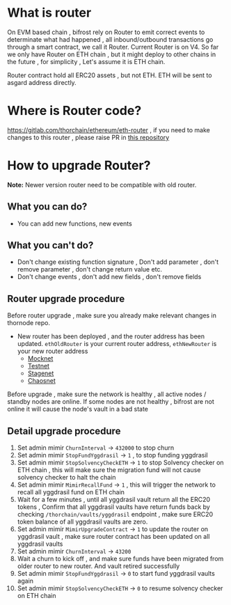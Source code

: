<!-- markdownlint-disable MD024 -->

# What is router

On EVM based chain , bifrost rely on Router to emit correct events to determinate what had happened , all inbound/outbound transactions go through a smart contract, we call it Router. Current Router is on V4.
So far we only have Router on ETH chain , but it might deploy to other chains in the future , for simplicity , Let's assume it is ETH chain.

Router contract hold all ERC20 assets , but not ETH. ETH will be sent to asgard address directly.

# Where is Router code?

https://gitlab.com/thorchain/ethereum/eth-router , if you need to make changes to this router , please raise PR in [this repository](https://gitlab.com/thorchain/ethereum/eth-router)

# How to upgrade Router?

**Note:** Newer version router need to be compatible with old router.

## What you can do?

- You can add new functions, new events

## What you can't do?

- Don't change existing function signature , Don't add parameter , don't remove parameter , don't change return value etc.
- Don't change events , don't add new fields , don't remove fields

## Router upgrade procedure

Before router upgrade , make sure you already make relevant changes in thornode repo.

- New router has been deployed , and the router address has been updated. `ethOldRouter` is your current router address, `ethNewRouter` is your new router address
  - [Mocknet](https://gitlab.com/thorchain/thornode/-/blob/develop/x/thorchain/router_upgrade_info_mocknet.go)
  - [Testnet](https://gitlab.com/thorchain/thornode/-/blob/develop/x/thorchain/router_upgrade_info_testnet.go)
  - [Stagenet](https://gitlab.com/thorchain/thornode/-/blob/develop/x/thorchain/router_upgrade_info_stagenet.go)
  - [Chaosnet](https://gitlab.com/thorchain/thornode/-/blob/develop/x/thorchain/router_upgrade_info.go)

Before upgrade , make sure the network is healthy , all active nodes / standby nodes are online. If some nodes are not healthy , bifrost are not online it will cause the node's vault in a bad state

## Detail upgrade procedure

1. Set admin mimir `ChurnInterval` -> `432000` to stop churn
2. Set admin mimir `StopFundYggdrasil` -> `1` , to stop funding yggdrasil
3. Set admin mimir `StopSolvencyCheckETH` -> `1` to stop Solvency checker on ETH chain , this will make sure the migration fund will not cause solvency checker to halt the chain
4. Set admin mimir `MimirRecallFund` -> `1` , this will trigger the network to recall all yggdrasil fund on ETH chain
5. Wait for a few minutes , until all yggdrasil vault return all the ERC20 tokens , Confirm that all yggdrasil vaults have return funds back by checking `/thorchain/vaults/yggdrasil` endpoint , make sure ERC20 token balance of all yggdrasil vaults are zero.
6. Set admin mimir `MimirUpgradeContract` -> `1` to update the router on yggdrasil vault , make sure router contract has been updated on all yggdrasil vaults
7. Set admin mimir `ChurnInterval` -> `43200`
8. Wait a churn to kick off , and make sure funds have been migrated from older router to new router. And vault retired successfully
9. Set admin mimir `StopFundYggdrasil` -> `0` to start fund yggdrasil vaults again
10. Set admin mimir `StopSolvencyCheckETH` -> `0` to resume solvency checker on ETH chain
